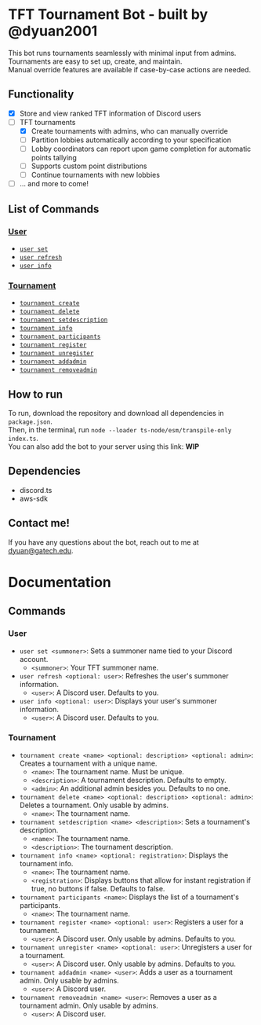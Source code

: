 # TFT Tournament Bot - built by @dyuan2001
This bot runs tournaments seamlessly with minimal input from admins.\
Tournaments are easy to set up, create, and maintain.\
Manual override features are available if case-by-case actions are needed.

## Functionality
- [x] Store and view ranked TFT information of Discord users
- [ ] TFT tournaments
  - [x] Create tournaments with admins, who can manually override
  - [ ] Partition lobbies automatically according to your specification
  - [ ] Lobby coordinators can report upon game completion for automatic points tallying
  - [ ] Supports custom point distributions
  - [ ] Continue tournaments with new lobbies
- [ ] ... and more to come!

## List of Commands
### [User](#userHeading)
- [`user set`](#userSet)
- [`user refresh`](#userRefresh)
- [`user info`](#userInfo)
### [Tournament](#tournamentHeading)
- [`tournament create`](#tournamentCreate)
- [`tournament delete`](#tournamentDelete)
- [`tournament setdescription`](#tournamentSetDescription)
- [`tournament info`](#tournamentInfo)
- [`tournament participants`](#tournamentParticipants)
- [`tournament register`](#tournamentRegister)
- [`tournament unregister`](#tournamentUnregister)
- [`tournament addadmin`](#tournamentAddAdmin)
- [`tournament removeadmin`](#tournamentRemoveAdmin)

## How to run
To run, download the repository and download all dependencies in `package.json`.\
Then, in the terminal, run `node --loader ts-node/esm/transpile-only index.ts`.\
You can also add the bot to your server using this link: **WIP**

## Dependencies
* discord.ts
* aws-sdk

## Contact me!
If you have any questions about the bot, reach out to me at dyuan@gatech.edu.

# Documentation

## Commands
### <a id="userHeading"></a>User
- <a id="userSet"></a>`user set <summoner>`: Sets a summoner name tied to your Discord account.
  - `<summoner>`: Your TFT summoner name.
- <a id="userRefresh"></a>`user refresh <optional: user>`: Refreshes the user's summoner information.
  - `<user>`: A Discord user. Defaults to you.
- <a id="userInfo"></a>`user info <optional: user>`: Displays your user's summoner information.
  - `<user>`: A Discord user. Defaults to you.
### <a id="tournamentHeading"></a>Tournament
- <a id="tournamentCreate"></a>`tournament create <name> <optional: description> <optional: admin>`: Creates a tournament with a unique name.
  - `<name>`: The tournament name. Must be unique. 
  - `<description>`: A tournament description. Defaults to empty.
  - `<admin>`: An additional admin besides you. Defaults to no one.
- <a id="tournamentDelete"></a>`tournament delete <name> <optional: description> <optional: admin>`: Deletes a tournament. Only usable by admins.
  - `<name>`: The tournament name.
- <a id="tournamentSetDescription"></a>`tournament setdescription <name> <description>`: Sets a tournament's description.
  - `<name>`: The tournament name.
  - `<description>`: The tournament description.
- <a id="tournamentInfo"></a>`tournament info <name> <optional: registration>`: Displays the tournament info.
  - `<name>`: The tournament name.
  - `<registration>`: Displays buttons that allow for instant registration if true, no buttons if false. Defaults to false.
- <a id="tournamentParticipants"></a>`tournament participants <name>`: Displays the list of a tournament's participants.
  - `<name>`: The tournament name.
- <a id="tournamentRegister"></a>`tournament register <name> <optional: user>`: Registers a user for a tournament.
  - `<user>`: A Discord user. Only usable by admins. Defaults to you.
- <a id="tournamentUnregister"></a>`tournament unregister <name> <optional: user>`: Unregisters a user for a tournament.
  - `<user>`: A Discord user. Only usable by admins. Defaults to you.
- <a id="tournamentAddAdmin"></a>`tournament addadmin <name> <user>`: Adds a user as a tournament admin. Only usable by admins.
  - `<user>`: A Discord user.
- <a id="tournamentRemoveAdmin"></a>`tournament removeadmin <name> <user>`: Removes a user as a tournament admin. Only usable by admins.
  - `<user>`: A Discord user.